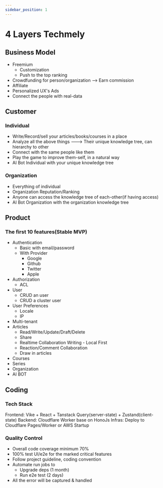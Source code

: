 ```yaml
---
sidebar_position: 1
---
```


# 4 Layers Techmely

## Business Model

- Freemium
    - Customization
    - Push to the top ranking
- Crowdfunding for person/organization --> Earn commission
- Affiliate
- Personalized UX's Ads
- Connect the people with real-data

## Customer

### Individual

- Write/Record/sell your articles/books/courses in a place
- Analyze all the above things ---> Their unique knowledge tree, can hierarchy to other
- Connect with the same people like them
- Play the game to improve them-self, in a natural way
- AI Bot Individual with your unique knowledge tree

### Organization

- Everything of individual
- Organization Reputation/Ranking
- Anyone can access the knowledge tree of each-other(if having access)
- AI Bot Organization with the organization knowledge tree

## Product

### The first 10 features(Stable MVP)

- Authentication
    - Basic with email/password
    - With Provider
        - Google
        - Github
        - Twitter
        - Apple
- Authorization
    - ACL
- User
    - CRUD an user
    - CRUD a cluster user
- User Preferences
    - Locale
    - IP
- Multi-tenant
- Articles
    - Read/Write/Update/Draft/Delete
    - Share
    - Realtime Collaboration Writing - Local First
    - Reaction/Comment Collaboration
    - Draw in articles
- Courses
- Series
- Organization
- AI BOT

## Coding

### Tech Stack

Frontend: Vike + React + Tanstack Query(server-state) + Zustand(client-state)
Backend: Cloudflare Worker base on HonoJs
Infras: Deploy to Cloudflare Pages/Worker or AWS Startup

### Quality Control
- Overall code coverage minimum 70%
- 100% test UI/e2e for the marked critical features
- Follow project guideline, coding convention
- Automate run jobs to
    - Upgrade deps (1 month)
    - Run e2e test (2 days)
- All the error will be captured & handled